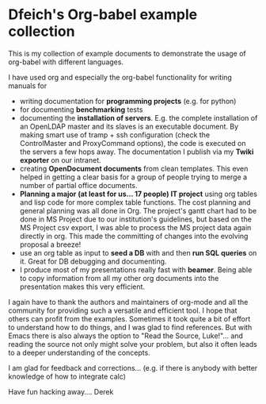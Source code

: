 # Dfeich's Org-babel example collection

This is my collection of example documents to demonstrate the usage of org-babel
with different languages.

I have used org and especially the org-babel functionality for writing manuals for

-   writing documentation for **programming projects** (e.g. for python)
-   for documenting **benchmarking** tests
-   documenting the **installation of servers**. E.g. the complete
    installation of an OpenLDAP master and its slaves is an executable
    document. By making smart use of tramp + ssh configuration (check
    the ControlMaster and ProxyCommand options), the code is executed on
    the servers a few hops away. The documentation I publish via my
    **Twiki exporter** on our intranet.
-   creating **OpenDocument documents** from clean templates. This even helped in
    getting a clear basis for a group of people trying to merge a number
    of partial office documents.
-   **Planning a major (at least for us&#x2026; 17 people) IT project** using org
    tables and lisp code for more complex table functions. The cost
    planning and general planning was all done in Org. The project's
    gantt chart had to be done in MS Project due to our institution's
    guidelines, but based on the MS Project csv export, I was able to
    process the MS project data again directly in org. This made the
    committing of changes into the evolving proposal a breeze!
-   use an org table as input to **seed a DB** with and then **run SQL queries** on it.
    Great for DB debugging and documenting.
-   I produce most of my presentations really fast with **beamer**. Being able to copy
    information from all my other org documents into the presentation makes this
    very efficient.

I again have to thank the authors and maintainers of org-mode and all
the community for providing such a versatile and efficient tool. I
hope that others can profit from the examples. Sometimes it took quite
a bit of effort to understand how to do things, and I was glad to find
references. But with Emacs there is also always the option to "Read
the Source, Luke!"&#x2026; and reading the source not only might solve your
problem, but also it often leads to a deeper understanding of the
concepts.

I am glad for feedback and corrections&#x2026; (e.g. if there is anybody with better
knowledge of how to integrate calc)

Have fun hacking away&#x2026;.
Derek